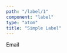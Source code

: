 ```yaml
---
path: "/label/1"
component: "label"
type: "atom"
title: "Simple Label"
---
```

<codeblock>
<Card border="1px solid #ddd" p={2}>
  <Label htmlFor="terms">
    Email
  </Label>
  <TextField
    id="terms"
    color="dark.blue"
    fontSize={3}
    letterSpacing="textField"
    lineHeight={4}
    opacity="0.2"
    placeholder="email address"
    placeholderColor="#ddd"
    placeholderFontSize="1.2rem"
    placeholderFontStyle="italic"
    p={1}
    m={1}
  />
</Card>
</codeblock>
